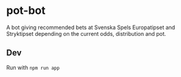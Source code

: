 # pot-bot
A bot giving recommended bets at Svenska Spels Europatipset and Stryktipset depending on the current odds, distribution and pot. 


## Dev
Run with
`npm run app`
